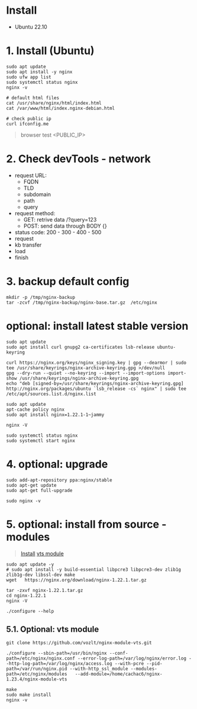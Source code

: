 # Install  <!-- omit in toc -->

- Ubuntu 22.10
# 1. Install (Ubuntu)
```
sudo apt update
sudo apt install -y nginx
sudo ufw app list
sudo systemctl status nginx
nginx -v

# default html files
cat /usr/share/nginx/html/index.html
cat /var/www/html/index.nginx-debian.html

# check public ip
curl ifconfig.me
```
> browser test <PUBLIC_IP>

# 2. Check devTools - network
- request URL:
  - FQDN
  - TLD
  - subdomain
  - path
  - query
- request method:
  - GET: retrive data /?query=123
  - POST: send data through BODY {}
- status code: 200 - 300 - 400 - 500
- request
- kb transfer
- load
- finish

# 3. backup default config
```
mkdir -p /tmp/nginx-backup
tar -zcvf /tmp/nginx-backup/nginx-base.tar.gz  /etc/nginx
```

# optional: install latest stable version
```
sudo apt update
sudo apt install curl gnupg2 ca-certificates lsb-release ubuntu-keyring

curl https://nginx.org/keys/nginx_signing.key | gpg --dearmor | sudo tee /usr/share/keyrings/nginx-archive-keyring.gpg >/dev/null
gpg --dry-run --quiet --no-keyring --import --import-options import-show /usr/share/keyrings/nginx-archive-keyring.gpg
echo "deb [signed-by=/usr/share/keyrings/nginx-archive-keyring.gpg] http://nginx.org/packages/ubuntu `lsb_release -cs` nginx" | sudo tee /etc/apt/sources.list.d/nginx.list

sudo apt update
apt-cache policy nginx
sudo apt install nginx=1.22.1-1~jammy

nginx -V

sudo systemctl status nginx
sudo systemctl start nginx

```

# 4. optional: upgrade
```
sudo add-apt-repository ppa:nginx/stable
sudo apt-get update
sudo apt-get full-upgrade

sudo nginx -v
```

# 5. optional: install from source - modules
> [Install](https://nginx.org/en/download.html)
> [vts module](https://github.com/vozlt/nginx-module-vts)

```
sudo apt update -y
# sudo apt install -y build-essential libpcre3 libpcre3-dev zlib1g zlib1g-dev libssl-dev make
wget   https://nginx.org/download/nginx-1.22.1.tar.gz

tar -zxvf nginx-1.22.1.tar.gz
cd nginx-1.22.1
nginx -V

./configure --help
```

## 5.1. Optional: vts module
```
git clone https://github.com/vozlt/nginx-module-vts.git

./configure --sbin-path=/usr/bin/nginx --conf-path=/etc/nginx/nginx.conf --error-log-path=/var/log/nginx/error.log --http-log-path=/var/log/nginx/access.log --with-pcre --pid-path=/var/run/nginx.pid --with-http_ssl_module --modules-path=/etc/nginx/modules   --add-module=/home/cachac6/nginx-1.23.4/nginx-module-vts

make
sudo make install
nginx -v
```
